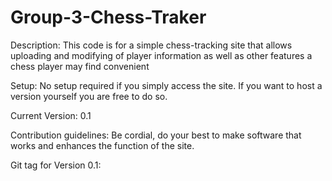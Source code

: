 # Group-3-Chess-Traker

Description: This code is for a simple chess-tracking site that allows uploading and modifying of player information as well as other features a chess player may find convenient

Setup: No setup required if you simply access the site.  If you want to host a version yourself you are free to do so.

Current Version: 0.1

Contribution guidelines: Be cordial, do your best to make software that works and enhances the function of the site.  

Git tag for Version 0.1: 

